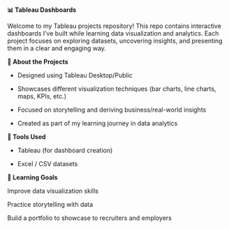 **📊 Tableau Dashboards**

Welcome to my Tableau projects repository!
This repo contains interactive dashboards I’ve built while learning data visualization and analytics. Each project focuses on exploring datasets, uncovering insights, and presenting them in a clear and engaging way.

 **🚀 About the Projects**

- Designed using Tableau Desktop/Public
  
- Showcases different visualization techniques (bar charts, line charts, maps, KPIs, etc.)

- Focused on storytelling and deriving business/real-world insights

- Created as part of my learning journey in data analytics

**🔧 Tools Used**

- Tableau (for dashboard creation)

- Excel / CSV datasets

**🎯 Learning Goals**

Improve data visualization skills

Practice storytelling with data

Build a portfolio to showcase to recruiters and employers
